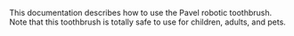 This documentation describes how to use the Pavel robotic 
toothbrush.
Note that this toothbrush is totally safe to use for children, 
adults, and pets.
